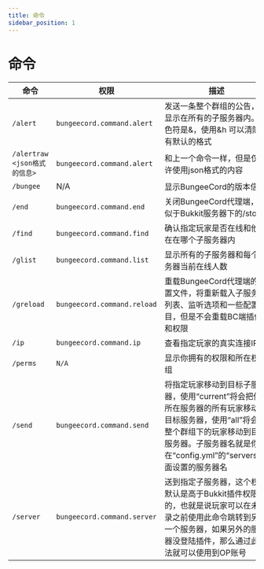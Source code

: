 ```yaml
---
title: 命令
sidebar_position: 1
---
```


# 命令

| 命令 | 权限 | 描述 |
| --- | --- |--- |
| `/alert` | `bungeecord.command.alert` | 发送一条整个群组的公告，会显示在所有的子服务器内。颜色符是&，使用&h 可以清除所有默认的格式 |
| `/alertraw <json格式的信息>` | `bungeecord.command.alert` | 和上一个命令一样，但是仅允许使用json格式的内容 |
| `/bungee` | N/A | 显示BungeeCord的版本信息 |
| `/end` | `bungeecord.command.end` | 关闭BungeeCord代理端，类似于Bukkit服务器下的/stop |
| `/find` | `bungeecord.command.find` | 确认指定玩家是否在线和他现在在哪个子服务器内 |
| `/glist` | `bungeecord.command.list` | 显示所有的子服务器和每个服务器当前在线人数 |
| `/greload` | `bungeecord.command.reload` | 重载BungeeCord代理端的配置文件，将重新载入子服务器列表、监听选项和一些配置项目，但是不会重载BC端插件和权限 |
| `/ip` | `bungeecord.command.ip` | 查看指定玩家的真实连接IP |
| `/perms` | `N/A` | 显示你拥有的权限和所在权限组 |
| `/send` | `bungeecord.command.send` | 将指定玩家移动到目标子服务器，使用“current”将会把你所在服务器的所有玩家移动到目标服务器，使用“all”将会把整个群组下的玩家移动到目标服务器。子服务器名就是你在“config.yml”的“servers”下面设置的服务器名 |
| `/server` | `bungeecord.command.server` | 送到指定子服务器，这个权限默认是高于Bukkit插件权限的，也就是说玩家可以在未登录之前使用此命令跳转到另外一个服务器，如果另外的服务器没登陆插件，那么通过此方法就可以使用到OP账号 |
